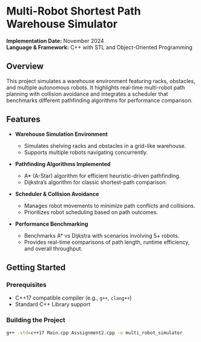 # Multi-Robot Shortest Path Warehouse Simulator

**Implementation Date:** November 2024  
**Language & Framework:** C++ with STL and Object-Oriented Programming

## Overview

This project simulates a warehouse environment featuring racks, obstacles, and multiple autonomous robots. It highlights real-time multi-robot path planning with collision avoidance and integrates a scheduler that benchmarks different pathfinding algorithms for performance comparison.

## Features

- **Warehouse Simulation Environment**  
  - Simulates shelving racks and obstacles in a grid-like warehouse.
  - Supports multiple robots navigating concurrently.

- **Pathfinding Algorithms Implemented**  
  - A\* (A-Star) algorithm for efficient heuristic-driven pathfinding.  
  - Dijkstra’s algorithm for classic shortest-path comparison.

- **Scheduler & Collision Avoidance**  
  - Manages robot movements to minimize path conflicts and collisions.
  - Prioritizes robot scheduling based on path outcomes.

- **Performance Benchmarking**  
  - Benchmarks A\* vs Dijkstra with scenarios involving 5+ robots.
  - Provides real-time comparisons of path length, runtime efficiency, and overall throughput.

## Getting Started

### Prerequisites

- C++17 compatible compiler (e.g., `g++`, `clang++`)
- Standard C++ Library support

### Building the Project

```bash
g++ -std=c++17 Main.cpp Asssignment2.cpp -o multi_robot_simulator
